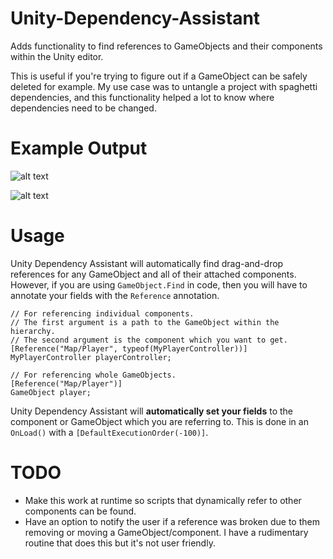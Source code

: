 
# Unity-Dependency-Assistant
Adds functionality to find references to GameObjects and their components within the Unity editor.

This is useful if you're trying to figure out if a GameObject can be safely deleted for example. My use case was to untangle a project with spaghetti dependencies, and this functionality helped a lot to know where dependencies need to be changed.

# Example Output

![alt text](https://i.imgur.com/CQaS4b5.png)

![alt text](https://i.imgur.com/GOcaZd7.png)


# Usage

Unity Dependency Assistant will automatically find drag-and-drop references for any GameObject and all of their attached components. However, if you are using `GameObject.Find` in code, then you will have to annotate your fields with the `Reference` annotation. 

```
// For referencing individual components.
// The first argument is a path to the GameObject within the hierarchy.
// The second argument is the component which you want to get.
[Reference("Map/Player", typeof(MyPlayerController))]
MyPlayerController playerController;

// For referencing whole GameObjects.
[Reference("Map/Player")]
GameObject player;
```

Unity Dependency Assistant will **automatically set your fields** to the component or GameObject which you are referring to. This is done in an `OnLoad()` with a `[DefaultExecutionOrder(-100)]`.

# TODO
- Make this work at runtime so scripts that dynamically refer to other components can be found.
- Have an option to notify the user if a reference was broken due to them removing or moving a GameObject/component. I have a rudimentary routine that does this but it's not user friendly.
